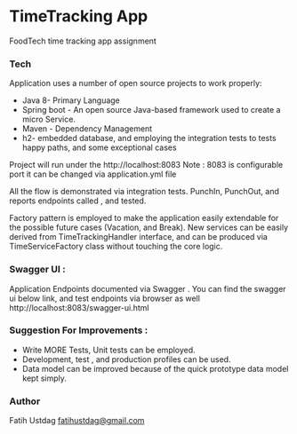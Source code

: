 # TimeTracking App
FoodTech time tracking app assignment


### Tech

Application uses a number of open source projects to work properly:

* Java 8- Primary Language
* Spring boot - An open source Java-based framework used to create a micro Service.
* Maven - Dependency Management
* h2- embedded database, and employing the integration tests to tests happy paths, and some exceptional cases

Project will run under the http://localhost:8083
Note : 8083 is configurable port it can be changed via application.yml file

All the flow is demonstrated via integration tests. PunchIn, PunchOut, and reports endpoints called , and tested. 

Factory pattern is employed to make the application easily extendable for the possible future cases (Vacation, and Break). 
New services can be easily derived from TimeTrackingHandler interface, and can be produced via TimeServiceFactory class without touching the core logic.

### Swagger UI :
Application Endpoints documented via Swagger . You can find the swagger ui below link, and test endpoints via browser as well
http://localhost:8083/swagger-ui.html

### Suggestion For Improvements :
- Write MORE Tests,  Unit tests can be employed. 
- Development, test , and production profiles can be used.
- Data model can be improved because of the quick prototype data model kept simply.

### Author
Fatih Ustdag
fatihustdag@gmail.com
 



